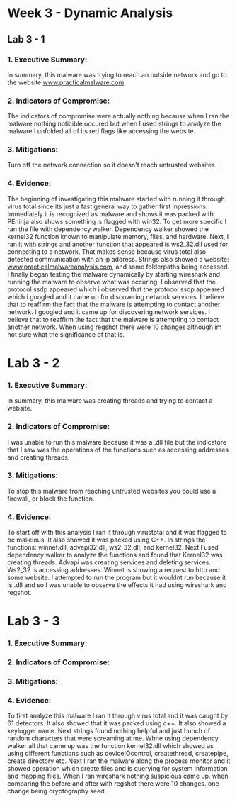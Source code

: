 # Week 3 - Dynamic Analysis

## Lab 3 - 1    
### 1. Executive Summary:

In summary, this malware was trying to reach an outside network and go to the website www.practicalmalware.com
        
### 2. Indicators of Compromise:
The indicators of compromise were actually nothing because when I ran the malware nothing noticible occured but when I used strings to analyze the malware I unfolded all of its red flags like accessing the website.
### 3. Mitigations:
Turn off the network connection so it doesn't reach untrusted websites.
### 4. Evidence:

The beginning of investigating this malware started with running it through virus total since its just a fast general way to gather first inpressions. Immediately it is recognized as malware and shows it was packed with PEninja also shows something is flagged with win32. To get more specific I ran the file with dependency walker. Dependency walker showed the kernel32 function known to manipulate memory, files, and hardware. Next, I ran it with strings and another function that appeared is ws2_32.dll used for connecting to a network. That makes sense because virus total also detected communication with an ip address. Strings also showed a website: 
www.practicalmalwareanalysis.com, and some folderpaths being accessed. I finally began testing the malware dynamically by starting wireshark and running the malware to observe what was occuring. I observed that the protocol ssdp appeared which i observed that the protocol ssdp appeared which i googled and it came up for discovering network services. I believe that to reaffirm the fact that the malware is attempting to contact another network. I googled and it came up for discovering network services. I believe that to reaffirm the fact that the malware is attempting to contact another network. When using regshot there were 10 changes although im not sure what the significance of that is.

# Lab 3 - 2
### 1. Executive Summary:
In summary, this malware was creating threads and trying to contact a website.
### 2. Indicators of Compromise:
I was unable to run this malware because it was a .dll file but the indicatore that I saw was the operations of the functions such as accessing addresses and creating threads.
### 3. Mitigations:
To stop this malware from reaching untrusted websites you could use a firewall, or block the function.
### 4. Evidence:

To start off with this analysis I ran it through virustotal and it was flagged to be malicious. It also showed it was packed using C++. In strings the functions: winnet.dll, advapi32.dll, ws2_32.dll, and kernel32. Next I used dependency walker to analyze the functions and found that Kernel32 was creating threads. Advapi was creating services and deleting services. Ws2_32 is accessing addresses. Winnet is showing a request to http and some website. I attempted to run the program but it wouldnt run because it is .dll and so I was unable to observe the effects it had using wireshark and regshot. 

# Lab 3 - 3

### 1. Executive Summary:

        
### 2. Indicators of Compromise:

        
### 3. Mitigations:

    
### 4. Evidence:
To first analyze this malware I ran it through virus total and it was caught by 61 detectors. It also showed that it was packed using c++. It also showed a keylogger name. Next strings found nothing helpful and just bunch of random characters that were screaming at me. Whne using dependency walker all that came up was the function kernel32.dll which showed as using different functions such as deviceIOcontrol, createthread, createpipe, create directory etc. Next I ran the malware along the process monitor and it showed operation which create files and is querying for system information and mapping files. When I ran wireshark nothing suspicious came up. when comparing the before and after with regshot there were 10 changes. one change being cryptography seed.